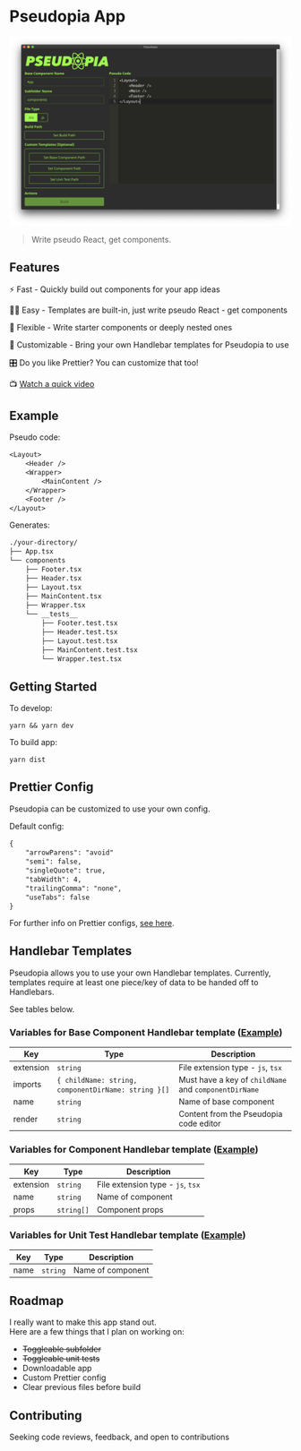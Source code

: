 # Pseudopia App

![Pseudopia App Screenshot](pseudopia.png)

> Write pseudo React, get components.

## Features

⚡️ Fast - Quickly build out components for your app ideas 

👍🏻 Easy - Templates are built-in, just write pseudo React - get components

🦑 Flexible - Write starter components or deeply nested ones 

🧩 Customizable - Bring your own Handlebar templates for Pseudopia to use

🎛 Do you like Prettier? You can customize that too!

📺 [Watch a quick video](https://res.cloudinary.com/setholito/video/upload/v1600137138/pseudopia/pseudopia-intro-short.mp4)

## Example

Pseudo code:

```
<Layout>
    <Header />
    <Wrapper>
        <MainContent />
    </Wrapper>
    <Footer />
</Layout>
```

Generates:

```
./your-directory/
├── App.tsx
└── components
    ├── Footer.tsx
    ├── Header.tsx
    ├── Layout.tsx
    ├── MainContent.tsx
    ├── Wrapper.tsx
    └── __tests__
        ├── Footer.test.tsx
        ├── Header.test.tsx
        ├── Layout.test.tsx
        ├── MainContent.test.tsx
        └── Wrapper.test.tsx
```

## Getting Started

To develop:
```
yarn && yarn dev
```

To build app:
```
yarn dist
```

## Prettier Config

Pseudopia can be customized to use your own config.

Default config:
```
{
    "arrowParens": "avoid"
    "semi": false,
    "singleQuote": true,
    "tabWidth": 4,
    "trailingComma": "none",
    "useTabs": false
}
```

For further info on Prettier configs, [see here](https://prettier.io/docs/en/configuration.html).

## Handlebar Templates

Pseudopia allows you to use your own Handlebar templates.
Currently, templates require at least one piece/key of data to be handed off to Handlebars.

See tables below.

### Variables for Base Component Handlebar template ([Example](src/hbs-templates/base-component.hbs))

| Key       | Type                                                | Description                                           |
| --------- | --------------------------------------------------- | ----------------------------------------------------- |
| extension | `string`                                            | File extension type - `js`, `tsx`                     |
| imports   | `{ childName: string, componentDirName: string }[]` | Must have a key of `childName` and `componentDirName` |
| name      | `string`                                            | Name of base component                                |
| render    | `string`                                            | Content from the Pseudopia code editor                |

### Variables for Component Handlebar template ([Example](src/hbs-templates/component.hbs))

| Key       | Type       | Description                       |
| --------- | ---------- | --------------------------------- |
| extension | `string`   | File extension type - `js`, `tsx` |
| name      | `string`   | Name of component                 |
| props     | `string[]` | Component props                   |

### Variables for Unit Test Handlebar template ([Example](src/hbs-templates/unit-test.hbs))

| Key  | Type     | Description       |
| ---- | -------- | ----------------- |
| name | `string` | Name of component |

## Roadmap

I really want to make this app stand out.  
Here are a few things that I plan on working on:

- ~~Toggleable subfolder~~
- ~~Toggleable unit tests~~
- Downloadable app
- Custom Prettier config
- Clear previous files before build

## Contributing

Seeking code reviews, feedback, and open to contributions
